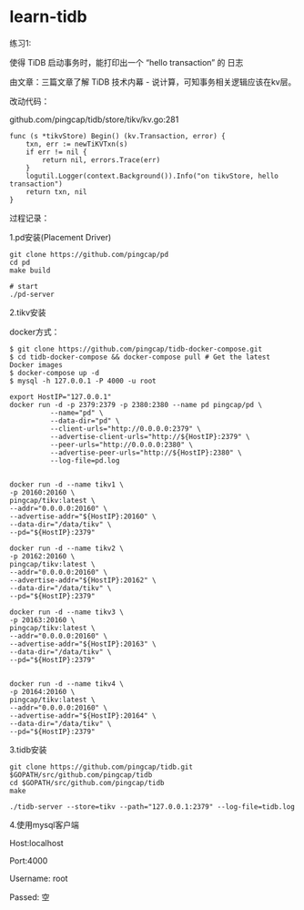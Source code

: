 # learn-tidb



练习1:

使得 TiDB 启动事务时，能打印出一个 “hello transaction” 的 日志



由文章：三篇文章了解 TiDB 技术内幕 - 说计算，可知事务相关逻辑应该在kv层。

改动代码：

github.com/pingcap/tidb/store/tikv/kv.go:281

```golang
func (s *tikvStore) Begin() (kv.Transaction, error) {
	txn, err := newTiKVTxn(s)
	if err != nil {
		return nil, errors.Trace(err)
	}
	logutil.Logger(context.Background()).Info("on tikvStore, hello transaction")
	return txn, nil
}

```



过程记录：

1.pd安装(Placement Driver)

```shell
git clone https://github.com/pingcap/pd
cd pd
make build

# start
./pd-server
```



2.tikv安装

docker方式：

```shell
$ git clone https://github.com/pingcap/tidb-docker-compose.git
$ cd tidb-docker-compose && docker-compose pull # Get the latest Docker images
$ docker-compose up -d
$ mysql -h 127.0.0.1 -P 4000 -u root
```



```shell
export HostIP="127.0.0.1"
docker run -d -p 2379:2379 -p 2380:2380 --name pd pingcap/pd \
          --name="pd" \
          --data-dir="pd" \
          --client-urls="http://0.0.0.0:2379" \
          --advertise-client-urls="http://${HostIP}:2379" \
          --peer-urls="http://0.0.0.0:2380" \
          --advertise-peer-urls="http://${HostIP}:2380" \
          --log-file=pd.log
 
 
docker run -d --name tikv1 \
-p 20160:20160 \
pingcap/tikv:latest \
--addr="0.0.0.0:20160" \
--advertise-addr="${HostIP}:20160" \
--data-dir="/data/tikv" \
--pd="${HostIP}:2379"
 
docker run -d --name tikv2 \
-p 20162:20160 \
pingcap/tikv:latest \
--addr="0.0.0.0:20160" \
--advertise-addr="${HostIP}:20162" \
--data-dir="/data/tikv" \
--pd="${HostIP}:2379"
 
docker run -d --name tikv3 \
-p 20163:20160 \
pingcap/tikv:latest \
--addr="0.0.0.0:20160" \
--advertise-addr="${HostIP}:20163" \
--data-dir="/data/tikv" \
--pd="${HostIP}:2379"
 
 
docker run -d --name tikv4 \
-p 20164:20160 \
pingcap/tikv:latest \
--addr="0.0.0.0:20160" \
--advertise-addr="${HostIP}:20164" \
--data-dir="/data/tikv" \
--pd="${HostIP}:2379"
```



3.tidb安装

```shell
git clone https://github.com/pingcap/tidb.git $GOPATH/src/github.com/pingcap/tidb
cd $GOPATH/src/github.com/pingcap/tidb
make

./tidb-server --store=tikv --path="127.0.0.1:2379" --log-file=tidb.log

```



4.使用mysql客户端

Host:localhost

Port:4000

Username: root

Passed: 空